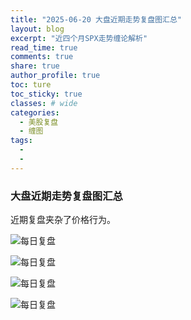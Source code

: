 ```yaml
---
title: "2025-06-20 大盘近期走势复盘图汇总"
layout: blog
excerpt: "近四个月SPX走势缠论解析"
read_time: true
comments: true
share: true
author_profile: true
toc: ture
toc_sticky: true
classes: # wide
categories:
  - 美股复盘
  - 缠图
tags:
  - 
  - 
---
```


### 大盘近期走势复盘图汇总
近期复盘夹杂了价格行为。

![每日复盘](https://image.olim.cc/2025/2025-06-20-每日复盘.jpg)

![每日复盘](https://image.olim.cc/2025/2025-06-18-每日复盘.jpg)

![每日复盘](https://image.olim.cc/2025/2025-06-17-每日复盘.jpg)

![每日复盘](https://image.olim.cc/2025/2025-06-16-每日复盘.jpg)
